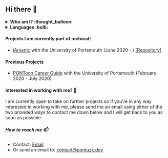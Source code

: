 ## Hi there 👋

<details>
  <summary><b> Who am I? :thought_balloon: </b></summary>
I am a 20 year old software developer currently living in Portsmouth, UK. I am originally from Sweden but I moved here to study for a Bachelors in Software Engineering and I am as of writing this, at the end of my first year and start of my second year. I have been programming for about 4 years using a multitude of languages, all of which you may find here on my Github Profile. I spent a majority of my time developing and designing games but my passion lies with developing software.
</details>

<details>
  <summary><b>Languages :bulb: </b></summary>
  <ul>
    <li>C</li>
    <li>C#</li>
    <li>C++</li>
    <li>Python</li>
    <li>R</li>
    <li>Javascript</li>
    <li>Typescript</li>
    <li>Java</li>
  </ul>
</details>

#### Projects I am currently part of :octocat:
* [iArsenic](http://portsoc.github.io/iArsenic) with the University of Portsmouth (June 2020 - ) [[Repository]](https://github.com/portsoc/iArsenic)

#### Previous Projects
* [PONToon Career Guide](https://pontoonapps.com/careerguide/) with the University of Portsmouth (February 2020 - July 2020)

#### Interested in working with me? 🔭
I am currently open to take on further projects so if you're in any way interested in working with me, please send me an email using either of the two provided ways to contact me down below and I will get back to you as soon as possible.
##### How to reach me 📫
- Contact: [Email](mailto:contact@pontuzk.dev?subject=[GitHub]%20Work%20with%20me)
- Or send an email to: contact@pontuzk.dev

